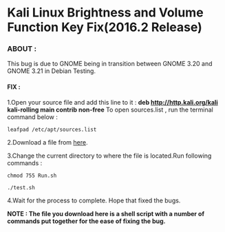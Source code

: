 Kali Linux Brightness and Volume Function Key Fix(2016.2 Release)
===

### ABOUT :

This bug is due to GNOME being in transition between GNOME 3.20 and GNOME 3.21 in Debian Testing.

#### FIX :

1.Open your source file and add this line to it : 
**deb http://http.kali.org/kali kali-rolling main contrib non-free**
To open sources.list , run the terminal command below :
	
	leafpad /etc/apt/sources.list

2.Download a file from [here](https://drive.google.com/file/d/0B6tK150jyMyOdVVvejZJeXF1SzA/view?usp=sharing).

3.Change the current directory to where the file is located.Run following commands :

	chmod 755 Run.sh

	./test.sh

4.Wait for the process to complete. Hope that fixed the bugs.

**NOTE : The file you download here is a shell script with a number of commands put together for the ease of fixing the bug.**
	


